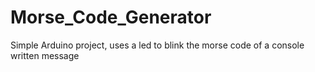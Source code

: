 # Morse_Code_Generator
Simple Arduino project, uses a led to blink the morse code of a console written message
